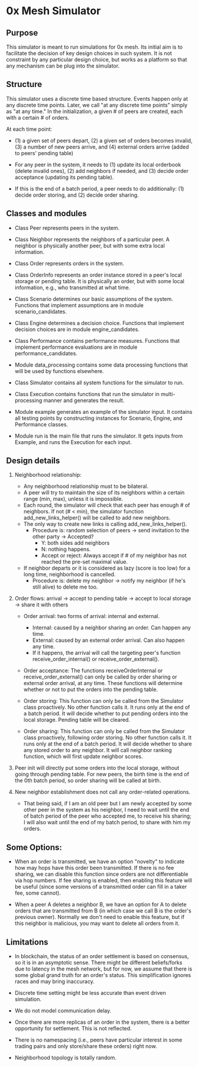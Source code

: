 0x Mesh Simulator
===

## Purpose

This simulator is meant to run simulations for 0x mesh.
Its initial aim is to facilitate the decision of key design choices in such system.
It is not constraint by any particular design choice, but works as a platform so that
any mechanism can be plug into the simulator.

## Structure

This simulator uses a discrete time based structure. Events happen only at any discrete time points.
Later, we call "at any discrete time points" simply as "at any time."
In the initialization, a given # of peers are created, each with a certain # of orders.

At each time point:

- (1) a given set of peers depart, (2) a given set of orders becomes invalid,
  (3) a number of new peers arrive, and (4) external orders arrive (added to peers' pending table)
  
- For any peer in the system, it needs to (1) update its local orderbook (delete invalid ones),
  (2) add neighbors if needed, and (3) decide order acceptance (updating its pending table).

- If this is the end of a batch period, a peer needs to do additionally:
  (1) decide order storing, and (2) decide order sharing.


## Classes and modules

- Class Peer represents peers in the system.

- Class Neighbor represents the neighbors of a particular peer. A neighbor is physically another peer, 
but with some extra local information.

- Class Order represents orders in the system.
- Class OrderInfo represents an order instance stored in a peer's local storage or pending table.
    It is physically an order, but with some local information, e.g., who transmitted at what time.

- Class Scenario determines our basic assumptions of the system.
    Functions that implement assumptions are in module scenario_candidates.
- Class Engine determines a decision choice.
    Functions that implement decision choices are in module engine_candidates.
- Class Performance contains performance measures.
    Functions that implement performance evaluations are in module performance_candidates.
   
- Module data_processing contains some data processing functions that will be used by functions elsewhere.

- Class Simulator contains all system functions for the simulator to run.

- Class Execution contains functions that run the simulator in multi-processing manner and generates the result.

- Module example generates an example of the simulator input. It contains all testing points by constructing instances
 for Scenario, Engine, and Performance classes.

- Module run is the main file that runs the simulator. It gets inputs from Example, and runs the Execution for each 
input.

## Design details


1. Neighborhood relationship:

	- Any neighborhood relationship must to be bilateral.
	- A peer will try to maintain the size of its neighbors within a certain range
    (min, max), unless it is impossible.
	- Each round, the simulator will check that each peer has enough # of neighbors. If not
    (# < min), the simulator function add_new_links_helper() will be called to add new neighbors.
	- The only way to create new links is calling add_new_links_helper().
		- Procedure is: random selection of peers -> send invitation to the other party -> Accepted?
        	- Y: both sides add neighbors
        	- N: nothing happens.
        	- Accept or reject: Always accept if # of my neighbor has not reached the pre-set maximal value.
    - If neighbor departs or it is considered as lazy (score is too low) for a long time, neighborhood is cancelled.
   		- Procedure is: delete my neighbor -> notify my neighbor (if he's still alive) to delete me too.

2. Order flows: arrival -> accept to pending table -> accept to local storage -> share it with others

	- Order arrival: two forms of arrival: internal and external.
		- Internal: caused by a neighbor sharing an order. Can happen any time.
    	- External: caused by an external order arrival. Can also happen any time.
    	- If it happens, the arrival will call the targeting peer's function receive_order_internal() or 
    	receive_order_external().

	- Order acceptance: The functions receiveOrderInternal or receive_order_external() can only be called by order sharing
    or external order arrival, at any time. These functions will determine whether or not to put the orders into 
    the pending table.
    
	- Order storing: This function can only be called from the Simulator class proactively. No other function calls it.
    It runs only at the end of a batch period. It will decide whether to put pending orders into the local storage.
    Pending table will be cleared.
    
	- Order sharing: This function can only be called from the Simulator class proactively, following order storing.
    No other function calls it. It runs only at the end of a batch period.
    It will decide whether to share any stored order to any neighbor.
    It will call neighbor ranking function, which will first update neighbor scores.
    
3. Peer init will directly put some orders into the local storage, without going through pending table.
    For new peers, the birth time is the end of the 0th batch period, so order sharing will be called at birth.
    
4. New neighbor establishment does not call any order-related operations.
    - That being said, if I am an old peer but I am newly accepted by some other peer in the system as his neighbor,
    I need to wait until the end of batch period of the peer who accepted me, to receive his sharing;
    I will also wait until the end of my batch period, to share with him my orders.
         
## Some Options:

- When an order is transmitted, we have an option "novelty" to indicate how may hops have this order been transmitted.
  If there is no fee sharing, we can disable this function since orders are not differentiable via hop numbers.
  If fee sharing is enabled, then enabling this feature will be useful (since some versions of a transmitted order 
  can fill in a taker fee, some cannot).

- When a peer A deletes a neighbor B, we have an option for A to delete orders that are transmitted
    from B (in which case we call B is the order's previous owner). Normally we don't need to enable this feature, 
    but if this neighbor is malicious, you may want to delete all orders from it.

## Limitations

- In blockchain, the status of an order settlement is based on consensus, so it is in an asymptotic sense.
  There might be different beliefs/forks due to latency in the mesh network, but for now,
  we assume that there is some global grand truth for an order's status.
  This simplification ignores races and may bring inaccuracy.

- Discrete time setting might be less accurate than event driven simulation.

- We do not model communication delay.

- Once there are more replicas of an order in the system, there is a better opportunity for settlement.
    This is not reflected.

- There is no namespacing (i.e., peers have particular interest in some trading pairs and only store/share these orders)
 right now.

- Neighborhood topology is totally random.
  
